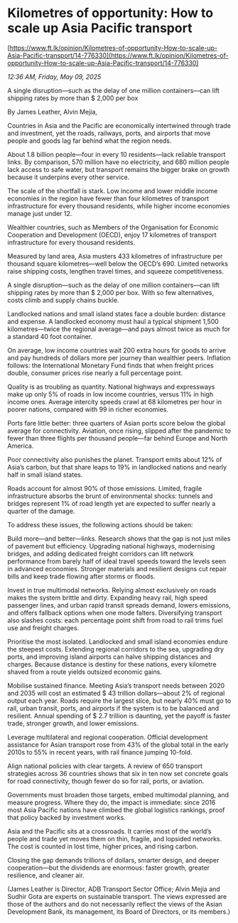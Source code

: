 # Kilometres of opportunity:  How to scale up Asia Pacific transport

[https://www.ft.lk/opinion/Kilometres-of-opportunity-How-to-scale-up-Asia-Pacific-transport/14-776330](https://www.ft.lk/opinion/Kilometres-of-opportunity-How-to-scale-up-Asia-Pacific-transport/14-776330)

*12:36 AM, Friday, May 09, 2025*

A single disruption—such as the delay of one million containers—can lift shipping rates by more than $ 2,000 per box

By James Leather, Alvin Mejia,

Countries in Asia and the Pacific are economically intertwined through trade and investment, yet the roads, railways, ports, and airports that move people and goods lag far behind what the region needs.

About 1.8 billion people—four in every 10 residents—lack reliable transport links. By comparison, 570 million have no electricity, and 680 million people lack access to safe water, but transport remains the bigger brake on growth because it underpins every other service.

The scale of the shortfall is stark. Low income and lower middle income economies in the region have fewer than four kilometres of transport infrastructure for every thousand residents, while higher income economies manage just under 12.

Wealthier countries, such as Members of the Organisation for Economic Cooperation and Development (OECD), enjoy 17 kilometres of transport infrastructure for every thousand residents.

Measured by land area, Asia musters 433 kilometres of infrastructure per thousand square kilometres—well below the OECD’s 690. Limited networks raise shipping costs, lengthen travel times, and squeeze competitiveness.

A single disruption—such as the delay of one million containers—can lift shipping rates by more than $ 2,000 per box. With so few alternatives, costs climb and supply chains buckle.

Landlocked nations and small island states face a double burden: distance and expense. A landlocked economy must haul a typical shipment 1,500 kilometres—twice the regional average—and pays almost twice as much for a standard 40 foot container.

On average, low income countries wait 200 extra hours for goods to arrive and pay hundreds of dollars more per journey than wealthier peers. Inflation follows: the International Monetary Fund finds that when freight prices double, consumer prices rise nearly a full percentage point.

Quality is as troubling as quantity. National highways and expressways make up only 5% of roads in low income countries, versus 11% in high income ones. Average intercity speeds crawl at 68 kilometres per hour in poorer nations, compared with 99 in richer economies.

Ports fare little better: three quarters of Asian ports score below the global average for connectivity. Aviation, once rising, slipped after the pandemic to fewer than three flights per thousand people—far behind Europe and North America.

Poor connectivity also punishes the planet. Transport emits about 12% of Asia’s carbon, but that share leaps to 19% in landlocked nations and nearly half in small island states.

Roads account for almost 90% of those emissions. Limited, fragile infrastructure absorbs the brunt of environmental shocks: tunnels and bridges represent 1% of road length yet are expected to suffer nearly a quarter of the damage.

To address these issues, the following actions should be taken:

Build more—and better—links. Research shows that the gap is not just miles of pavement but efficiency. Upgrading national highways, modernising bridges, and adding dedicated freight corridors can lift network performance from barely half of ideal travel speeds toward the levels seen in advanced economies. Stronger materials and resilient designs cut repair bills and keep trade flowing after storms or floods.

Invest in true multimodal networks. Relying almost exclusively on roads makes the system brittle and dirty. Expanding heavy rail, high speed passenger lines, and urban rapid transit spreads demand, lowers emissions, and offers fallback options when one mode falters. Diversifying transport also slashes costs: each percentage point shift from road to rail trims fuel use and freight charges.

Prioritise the most isolated. Landlocked and small island economies endure the steepest costs. Extending regional corridors to the sea, upgrading dry ports, and improving island airports can halve shipping distances and charges. Because distance is destiny for these nations, every kilometre shaved from a route yields outsized economic gains.

Mobilise sustained finance. Meeting Asia’s transport needs between 2020 and 2035 will cost an estimated $ 43 trillion dollars—about 2% of regional output each year. Roads require the largest slice, but nearly 40% must go to rail, urban transit, ports, and airports if the system is to be balanced and resilient. Annual spending of $ 2.7 trillion is daunting, yet the payoff is faster trade, stronger growth, and lower emissions.

Leverage multilateral and regional cooperation. Official development assistance for Asian transport rose from 43% of the global total in the early 2010s to 55% in recent years, with rail finance jumping 10-fold.

Align national policies with clear targets. A review of 650 transport strategies across 36 countries shows that six in ten now set concrete goals for road connectivity, though fewer do so for rail, ports, or aviation.

Governments must broaden those targets, embed multimodal planning, and measure progress. Where they do, the impact is immediate: since 2016 most Asia Pacific nations have climbed the global logistics rankings, proof that policy backed by investment works.

Asia and the Pacific sits at a crossroads. It carries most of the world’s people and trade yet moves them on thin, fragile, and lopsided networks. The cost is counted in lost time, higher prices, and rising carbon.

Closing the gap demands trillions of dollars, smarter design, and deeper cooperation—but the dividends are enormous: faster growth, greater resilience, and cleaner air.

(James Leather is Director, ADB Transport Sector Office; Alvin Mejia and Sudhir Gota are experts on sustainable transport. The views expressed are those of the authors and do not necessarily reflect the views of the Asian Development Bank, its management, its Board of Directors, or its members.)

